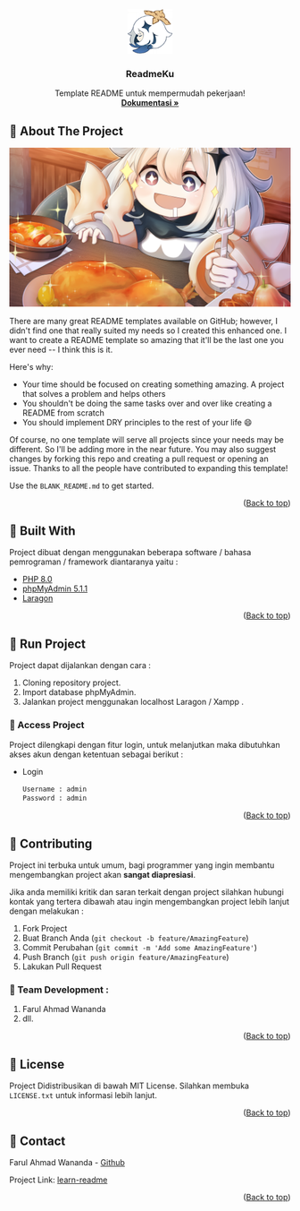 <div id="top"></div>

<!-- PROJECT LOGO -->
<br />
<div align="center">
  <a href="https://github.com/othneildrew/Best-README-Template">
    <img src="images/paimon.png" alt="Paimon" width="80" height="80">
  </a>

  <h3 align="center">ReadmeKu</h3>

  <p align="center">
    Template README untuk mempermudah pekerjaan!
    <br />
    <a href="https://github.com/farulwananda/learn-readme"><strong>Dokumentasi »</strong></a>
    <br />
</div>

<!-- ABOUT THE PROJECT -->

## 📌 About The Project

<img src="images/paimon-wallpaper.png" alt="Paimon">

There are many great README templates available on GitHub; however, I didn't find one that really suited my needs so I created this enhanced one. I want to create a README template so amazing that it'll be the last one you ever need -- I think this is it.

Here's why:

- Your time should be focused on creating something amazing. A project that solves a problem and helps others
- You shouldn't be doing the same tasks over and over like creating a README from scratch
- You should implement DRY principles to the rest of your life :smile:

Of course, no one template will serve all projects since your needs may be different. So I'll be adding more in the near future. You may also suggest changes by forking this repo and creating a pull request or opening an issue. Thanks to all the people have contributed to expanding this template!

Use the `BLANK_README.md` to get started.

<p align="right">(<a href="#top">Back to top</a>)</p>

## 📌 Built With

Project dibuat dengan menggunakan beberapa software / bahasa pemrograman / framework diantaranya yaitu :

- [PHP 8.0](https://windows.php.net/download)
- [phpMyAdmin 5.1.1](https://www.phpmyadmin.net/)
- [Laragon](https://laragon.org/download/index.html)

<p align="right">(<a href="#top">Back to top</a>)</p>

<!-- GETTING STARTED -->

## 📌 Run Project

Project dapat dijalankan dengan cara :

1. Cloning repository project.
2. Import database phpMyAdmin.
3. Jalankan project menggunakan localhost Laragon / Xampp .

### 📌 Access Project

Project dilengkapi dengan fitur login, untuk melanjutkan maka dibutuhkan akses akun dengan ketentuan sebagai berikut :

- Login
  ```sh
  Username : admin
  Password : admin
  ```

<p align="right">(<a href="#top">Back to top</a>)</p>

<!-- CONTRIBUTING -->

## 📌 Contributing

Project ini terbuka untuk umum, bagi programmer yang ingin membantu mengembangkan project akan **sangat diapresiasi**.

Jika anda memiliki kritik dan saran terkait dengan project silahkan hubungi kontak yang tertera dibawah atau ingin mengembangkan project lebih lanjut dengan melakukan :

1. Fork Project
2. Buat Branch Anda (`git checkout -b feature/AmazingFeature`)
3. Commit Perubahan (`git commit -m 'Add some AmazingFeature'`)
4. Push Branch (`git push origin feature/AmazingFeature`)
5. Lakukan Pull Request

### 📌 Team Development :

1.  Farul Ahmad Wananda
2.  dll.

<p align="right">(<a href="#top">Back to top</a>)</p>

<!-- LICENSE -->

## 📌 License

Project Didistribusikan di bawah MIT License. Silahkan membuka `LICENSE.txt` untuk informasi lebih lanjut.

<p align="right">(<a href="#top">Back to top</a>)</p>

<!-- CONTACT -->

## 📌 Contact

Farul Ahmad Wananda - [Github](https://github.com/farulwananda)

Project Link: [learn-readme](https://github.com/farulwananda/learn-readme)

<p align="right">(<a href="#top">Back to top</a>)</p>
